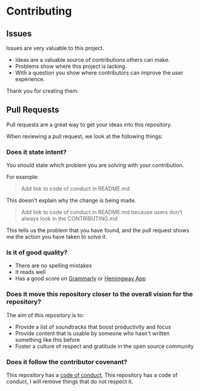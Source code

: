 # Contributing

## Issues

Issues are very valuable to this project.

* Ideas are a valuable source of contributions others can make.
* Problems show where this project is lacking.
* With a question you show where contributors can improve the user experience.

Thank you for creating them.

## Pull Requests

Pull requests are a great way to get your ideas into this repository.

When reviewing a pull request, we look at the following things:

### Does it state intent?

You should state which problem you are solving with your contribution.

For example:

> Add link to code of conduct in README.md

This doesn't explain why the change is being made.

> Add link to code of conduct in README.md because users don't always look in the CONTRIBUTING.md

This tells us the problem that you have found, and the pull request shows me the action you have taken to solve it.

### Is it of good quality?

* There are no spelling mistakes
* It reads well
* Has a good score on [Grammarly](grammarly.com) or [Hemingway App](http://www.hemingwayapp.com/)

### Does it move this repository closer to the overall vision for the repository?

The aim of this repository is to:

* Provide a list of soundtracks that boost productivity and focus 
* Provide content that is usable by someone who hasn't written something like this before
* Foster a culture of respect and gratitude in the open source community

### Does it follow the contributor covenant?

This repository has a [code of conduct](CODE_OF_CONDUCT.md), This repository has a code of conduct, I will remove things that do not respect it.
